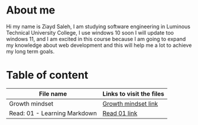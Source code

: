 # About me 

Hi my name is Ziayd Saleh, I am studying software engineering in Luminous Technical University College, I use windows 10 soon I will update too windows 11, and I am excited in this course because I am going to expand my knowledge about web development and this will help me a lot to achieve my long term goals.

# Table of content

| File name | Links to visit the files |
| --- | ----------- |
| Growth mindset | [Growth mindset link](https://ziyadhs.github.io/Read-Notes-/) |
| Read: 01 - Learning Markdown | [Read 01 link](https://ziyadhs.github.io/Read-Notes-/) |